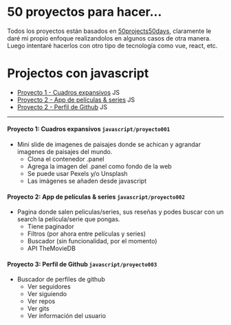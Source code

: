 # 50 proyectos para hacer...

Todos los proyectos están basados en [50projects50days](https://github.com/bradtraversy/50projects50days/), claramente le daré mi propio enfoque realizandolos en algunos casos de otra manera. Luego intentaré hacerlos con otro tipo de tecnología como vue, react, etc.

# Projectos con javascript
 * [Proyecto 1 - Cuadros expansivos](#jsproyecto1) JS
 * [Proyecto 2 - App de películas & series](#jsproyecto2) JS
 * [Proyecto 2 - Perfil de Github](#jsproyecto3) JS

---

#### <a name="jsproyecto1"></a>Proyecto 1: **Cuadros expansivos** `javascript/proyecto001`
 - Mini slide de imagenes de paisajes donde se achican y agrandar imagenes de paisajes del mundo.
 	- Clona el contenedor .panel
 	- Agrega la imagen del .panel como fondo de la web
 	- Se puede usar Pexels y/o Unsplash
 	- Las imágenes se añaden desde javascript

#### <a name="jsproyecto2"></a>Proyecto 2: **App de películas & series** `javascript/proyecto002`
 - Pagina donde salen peliculas/series, sus reseñas y podes buscar con un search la película/serie que pongas.
 	- Tiene paginador
 	- Filtros (por ahora entre películas y series)
	- Buscador (sin funcionalidad, por el momento)
 	- API TheMovieDB

#### <a name="jsproyecto3"></a>Proyecto 3: **Perfil de Github** `javascript/proyecto003`
 - Buscador de perfiles de github
 	- Ver seguidores
 	- Ver siguiendo
 	- Ver repos
 	- Ver gits
 	- Ver información del usuario
